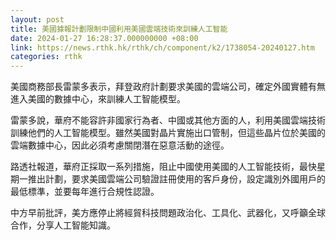 ```yaml
---
layout: post
title: 美國據報計劃限制中國利用美國雲端技術來訓練人工智能
date: 2024-01-27 16:28:37.000000000 +08:00
link: https://news.rthk.hk/rthk/ch/component/k2/1738054-20240127.htm
categories: rthk
---
```


美國商務部長雷蒙多表示，拜登政府計劃要求美國的雲端公司，確定外國實體有無進入美國的數據中心，來訓練人工智能模型。

雷蒙多說，華府不能容許非國家行為者、中國或其他方面的人，利用美國雲端技術訓練他們的人工智能模型。雖然美國對晶片實施出口管制，但這些晶片位於美國的雲端數據中心，因此必須考慮關閉潛在惡意活動的途徑。

路透社報道，華府正採取一系列措施，阻止中國使用美國的人工智能技術，最快星期一推出計劃，要求美國雲端公司驗證註冊使用的客戶身份，設定識別外國用戶的最低標準，並要每年進行合規性認證。

中方早前批評，美方應停止將經貿科技問題政治化、工具化、武器化，又呼籲全球合作，分享人工智能知識。
